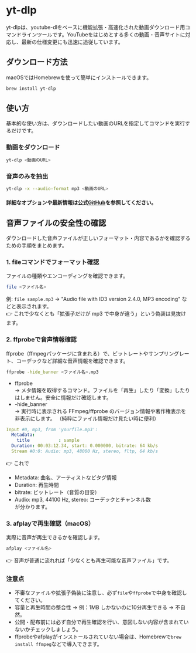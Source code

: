 # yt-dlp
yt-dlpは、youtube-dlをベースに機能拡張・高速化された動画ダウンロード用コマンドラインツールです。YouTubeをはじめとする多くの動画・音声サイトに対応し、最新の仕様変更にも迅速に追従しています。

## ダウンロード方法
macOSではHomebrewを使って簡単にインストールできます。

```sh
brew install yt-dlp
```

## 使い方
基本的な使い方は、ダウンロードしたい動画のURLを指定してコマンドを実行するだけです。

### 動画をダウンロード
```sh
yt-dlp <動画のURL>
```

### 音声のみを抽出
```sh
yt-dlp -x --audio-format mp3 <動画のURL>
```

#### 詳細なオプションや最新情報は公式[GitHub](https://github.com/yt-dlp/yt-dlp)を参照してください。

## 音声ファイルの安全性の確認

ダウンロードした音声ファイルが正しいフォーマット・内容であるかを確認するための手順をまとめます。

### 1. fileコマンドでフォーマット確認
ファイルの種類やエンコーディングを確認できます。
```sh
file <ファイル名>
```
例: `file sample.mp3` → "Audio file with ID3 version 2.4.0, MP3 encoding" などと表示されます。  
👉 これで少なくとも「拡張子だけが mp3 で中身が違う」という偽装は見抜けます。



### 2. ffprobeで音声情報確認
ffprobe（ffmpegパッケージに含まれる）で、ビットレートやサンプリングレート、コーデックなど詳細な音声情報を確認できます。
```sh
ffprobe -hide_banner <ファイル名>.mp3
```
* ffprobe  
→ メタ情報を取得するコマンド。ファイルを「再生」したり「変換」したりはしません。安全に情報だけ確認します。
* -hide_banner  
→ 実行時に表示される FFmpeg/ffprobe のバージョン情報や著作権表示を非表示にします。
（純粋にファイル情報だけ見たい時に便利）

```yaml
Input #0, mp3, from 'yourfile.mp3':
  Metadata:
    title           : sample
  Duration: 00:03:12.34, start: 0.000000, bitrate: 64 kb/s
  Stream #0:0: Audio: mp3, 48000 Hz, stereo, fltp, 64 kb/s
```
👉 これで
* Metadata: 曲名、アーティストなどタグ情報
* Duration: 再生時間
* bitrate: ビットレート（音質の目安）
* Audio: mp3, 44100 Hz, stereo: コーデックとチャンネル数  
が分かります。

### 3. afplayで再生確認（macOS）
実際に音声が再生できるかを確認します。
```sh
afplay <ファイル名>
```
👉 音声が普通に流れれば「少なくとも再生可能な音声ファイル」です。



### 注意点
- 不審なファイルや拡張子偽装に注意し、必ず`file`や`ffprobe`で中身を確認してください。
- 容量と再生時間の整合性 → 例：1MB しかないのに10分再生できる → 不自然。
- 公開・配布前には必ず自分で再生確認を行い、意図しない内容が含まれていないかチェックしましょう。
- ffprobeやafplayがインストールされていない場合は、Homebrewで`brew install ffmpeg`などで導入できます。